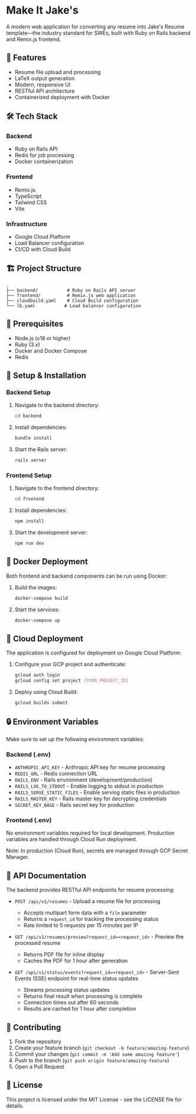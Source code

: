 # Make It Jake's

A modern web application for converting any resume into Jake's Resume template—the industry standard for SWEs, built with Ruby on Rails backend and Remix.js frontend.

## 🚀 Features

- Resume file upload and processing
- LaTeX output generation
- Modern, responsive UI
- RESTful API architecture
- Containerized deployment with Docker

## 🛠️ Tech Stack

### Backend
- Ruby on Rails API
- Redis for job processing
- Docker containerization

### Frontend
- Remix.js
- TypeScript
- Tailwind CSS
- Vite

### Infrastructure
- Google Cloud Platform
- Load Balancer configuration
- CI/CD with Cloud Build

## 🏗️ Project Structure

```
.
├── backend/           # Ruby on Rails API server
├── frontend/          # Remix.js web application
├── cloudbuild.yaml    # Cloud Build configuration
└── lb.yaml           # Load balancer configuration
```

## 🚦 Prerequisites

- Node.js (v18 or higher)
- Ruby (3.x)
- Docker and Docker Compose
- Redis

## 🔧 Setup & Installation

### Backend Setup

1. Navigate to the backend directory:
   ```bash
   cd backend
   ```

2. Install dependencies:
   ```bash
   bundle install
   ```

3. Start the Rails server:
   ```bash
   rails server
   ```

### Frontend Setup

1. Navigate to the frontend directory:
   ```bash
   cd frontend
   ```

2. Install dependencies:
   ```bash
   npm install
   ```

3. Start the development server:
   ```bash
   npm run dev
   ```

## 🐳 Docker Deployment

Both frontend and backend components can be run using Docker:

1. Build the images:
   ```bash
   docker-compose build
   ```

2. Start the services:
   ```bash
   docker-compose up
   ```

## 🚀 Cloud Deployment

The application is configured for deployment on Google Cloud Platform:

1. Configure your GCP project and authenticate:
   ```bash
   gcloud auth login
   gcloud config set project [YOUR_PROJECT_ID]
   ```

2. Deploy using Cloud Build:
   ```bash
   gcloud builds submit
   ```

## 🔒 Environment Variables

Make sure to set up the following environment variables:

### Backend (.env)
- `ANTHROPIC_API_KEY` - Anthropic API key for resume processing
- `REDIS_URL` - Redis connection URL
- `RAILS_ENV` - Rails environment (development/production)
- `RAILS_LOG_TO_STDOUT` - Enable logging to stdout in production
- `RAILS_SERVE_STATIC_FILES` - Enable serving static files in production
- `RAILS_MASTER_KEY` - Rails master key for decrypting credentials
- `SECRET_KEY_BASE` - Rails secret key for production

### Frontend (.env)
No environment variables required for local development. Production variables are handled through Cloud Run deployment.

Note: In production (Cloud Run), secrets are managed through GCP Secret Manager.

## 📝 API Documentation

The backend provides RESTful API endpoints for resume processing:

- `POST /api/v1/resumes` - Upload a resume file for processing
  - Accepts multipart form data with a `file` parameter
  - Returns a `request_id` for tracking the processing status
  - Rate limited to 5 requests per 15 minutes per IP

- `GET /api/v1/resumes/preview?request_id=<request_id>` - Preview the processed resume
  - Returns PDF file for inline display
  - Caches the PDF for 1 hour after generation

- `GET /api/v1/status/events?request_id=<request_id>` - Server-Sent Events (SSE) endpoint for real-time status updates
  - Streams processing status updates
  - Returns final result when processing is complete
  - Connection times out after 60 seconds
  - Results are cached for 1 hour after completion

## 🤝 Contributing

1. Fork the repository
2. Create your feature branch (`git checkout -b feature/amazing-feature`)
3. Commit your changes (`git commit -m 'Add some amazing feature'`)
4. Push to the branch (`git push origin feature/amazing-feature`)
5. Open a Pull Request

## 📄 License

This project is licensed under the MIT License - see the LICENSE file for details. 